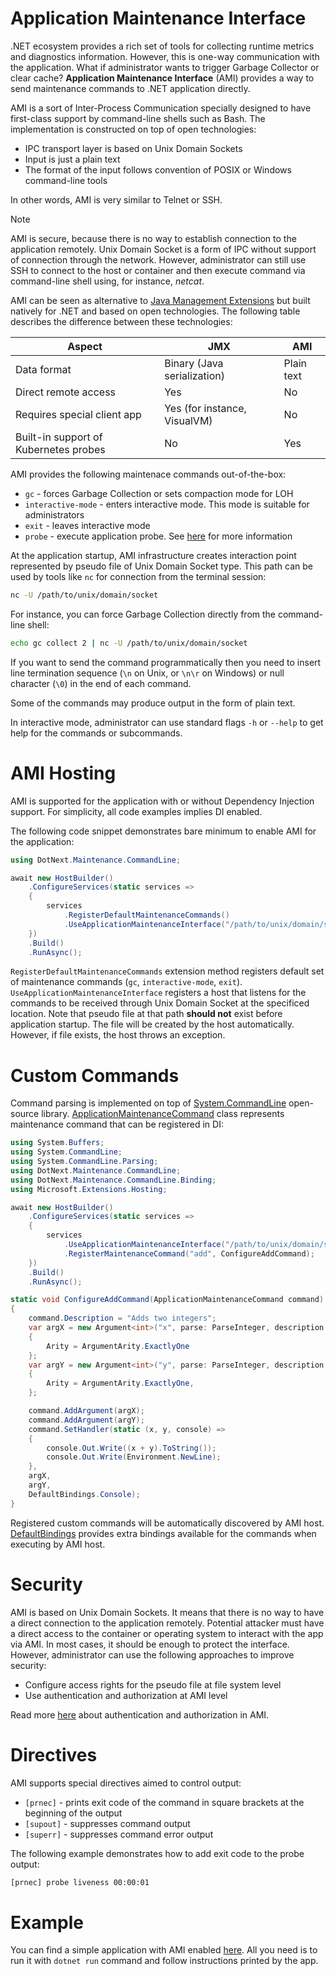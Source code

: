 Application Maintenance Interface
====
.NET ecosystem provides a rich set of tools for collecting runtime metrics and diagnostics information. However, this is one-way communication with the application. What if administrator wants to trigger Garbage Collector or clear cache? **Application Maintenance Interface** (AMI) provides a way to send maintenance commands to .NET application directly.

AMI is a sort of Inter-Process Communication specially designed to have first-class support by command-line shells such as Bash. The implementation is constructed on top of open technologies:
* IPC transport layer is based on Unix Domain Sockets
* Input is just a plain text
* The format of the input follows convention of POSIX or Windows command-line tools

In other words, AMI is very similar to Telnet or SSH.

> [!NOTE]
> AMI is secure, because there is no way to establish connection to the application remotely. Unix Domain Socket is a form of IPC without support of connection through the network. However, administrator can still use SSH to connect to the host or container and then execute command via command-line shell using, for instance, _netcat_.

AMI can be seen as alternative to [Java Management Extensions](https://docs.oracle.com/javase/8/docs/technotes/guides/jmx/index.html) but built natively for .NET and based on open technologies. The following table describes the difference between these technologies:

| Aspect | JMX | AMI |
| ---- | ---- | ---- |
| Data format | Binary (Java serialization) | Plain text |
| Direct remote access | Yes | No |
| Requires special client app | Yes (for instance, VisualVM) | No |
| Built-in support of Kubernetes probes | No | Yes |

AMI provides the following maintenace commands out-of-the-box:
* `gc` - forces Garbage Collection or sets compaction mode for LOH
* `interactive-mode` - enters interactive mode. This mode is suitable for administrators
* `exit` - leaves interactive mode
* `probe` - execute application probe. See [here](./probes.md) for more information

At the application startup, AMI infrastructure creates interaction point represented by pseudo file of Unix Domain Socket type. This path can be used by tools like `nc` for connection from the terminal session:
```sh
nc -U /path/to/unix/domain/socket
```

For instance, you can force Garbage Collection directly from the command-line shell:
```sh
echo gc collect 2 | nc -U /path/to/unix/domain/socket
```

If you want to send the command programmatically then you need to insert line termination sequence (`\n` on Unix, or `\n\r` on Windows) or null character (`\0`) in the end of each command.

Some of the commands may produce output in the form of plain text.

In interactive mode, administrator can use standard flags `-h` or `--help` to get help for the commands or subcommands.

# AMI Hosting
AMI is supported for the application with or without Dependency Injection support. For simplicity, all code examples implies DI enabled.

The following code snippet demonstrates bare minimum to enable AMI for the application:
```csharp
using DotNext.Maintenance.CommandLine;

await new HostBuilder()
    .ConfigureServices(static services =>
    {
        services
            .RegisterDefaultMaintenanceCommands()
            .UseApplicationMaintenanceInterface("/path/to/unix/domain/socket");
    })
    .Build()
    .RunAsync();
```

`RegisterDefaultMaintenanceCommands` extension method registers default set of maintenance commands (`gc`, `interactive-mode`, `exit`). `UseApplicationMaintenanceInterface` registers a host that listens for the commands to be received through Unix Domain Socket at the specificed location. Note that pseudo file at that path **should not** exist before application startup. The file will be created by the host automatically. However, if file exists, the host throws an exception.

# Custom Commands
Command parsing is implemented on top of [System.CommandLine](https://docs.microsoft.com/en-us/dotnet/standard/commandline/) open-source library. [ApplicationMaintenanceCommand](xref:DotNext.Maintenance.CommandLine.ApplicationMaintenanceCommand) class represents maintenance command that can be registered in DI:
```csharp
using System.Buffers;
using System.CommandLine;
using System.CommandLine.Parsing;
using DotNext.Maintenance.CommandLine;
using DotNext.Maintenance.CommandLine.Binding;
using Microsoft.Extensions.Hosting;

await new HostBuilder()
    .ConfigureServices(static services =>
    {
        services
            .UseApplicationMaintenanceInterface("/path/to/unix/domain/socket")
            .RegisterMaintenanceCommand("add", ConfigureAddCommand);
    })
    .Build()
    .RunAsync();

static void ConfigureAddCommand(ApplicationMaintenanceCommand command)
{
    command.Description = "Adds two integers";
    var argX = new Argument<int>("x", parse: ParseInteger, description: "The first operand")
    {
        Arity = ArgumentArity.ExactlyOne
    };
    var argY = new Argument<int>("y", parse: ParseInteger, description: "The second operand")
    {
        Arity = ArgumentArity.ExactlyOne,
    };

    command.AddArgument(argX);
    command.AddArgument(argY);
    command.SetHandler(static (x, y, console) =>
    {
        console.Out.Write((x + y).ToString());
        console.Out.Write(Environment.NewLine);
    },
    argX,
    argY,
    DefaultBindings.Console);
}
```

Registered custom commands will be automatically discovered by AMI host. [DefaultBindings](xref:DotNext.Maintenance.CommandLine.Binding.DefaultBindings) provides extra bindings available for the commands when executing by AMI host.

# Security
AMI is based on Unix Domain Sockets. It means that there is no way to have a direct connection to the application remotely. Potential attacker must have a direct access to the container or operating system to interact with the app via AMI. In most cases, it should be enough to protect the interface. However, administrator can use the following approaches to improve security:
* Configure access rights for the pseudo file at file system level
* Use authentication and authorization at AMI level

Read more [here](./auth.md) about authentication and authorization in AMI.

# Directives
AMI supports special directives aimed to control output:
* `[prnec]` - prints exit code of the command in square brackets at the beginning of the output
* `[supout]` - suppresses command output
* `[superr]` - suppresses command error output

The following example demonstrates how to add exit code to the probe output:
```sh
[prnec] probe liveness 00:00:01
```

# Example
You can find a simple application with AMI enabled [here](https://github.com/dotnet/dotNext/tree/master/src/examples/CommandLineAMI). All you need is to run it with `dotnet run` command and follow instructions printed by the app.